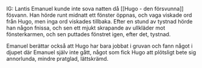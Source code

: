 IG: Lantis
Emanuel kunde inte sova natten då [[Hugo - den försvunna]] fösvann. Han hörde runt midnatt ett fönster öppnas, och vaga viskade ord från Hugo, men inga ord viskades tillbaka. Efter en stund av tystnad hörde han någon fnissa, och sen ett mjukt skrapande av ullkläder mot fönsterkarmen, och sen puttades fönstret igen, efter det, tystnad.

Emanuel berättar också att Hugo har bara jobbat i gruvan och fann något i djupet där Emanuel själv inte gått, något som fick Hugo att plötsligt bete sig annorlunda, mindre pratglad, lättskrämd.